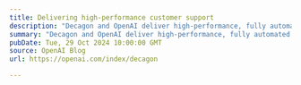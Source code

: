```yaml
---
title: Delivering high-performance customer support
description: "Decagon and OpenAI deliver high-performance, fully automated customer support at scale"
summary: "Decagon and OpenAI deliver high-performance, fully automated customer support at scale"
pubDate: Tue, 29 Oct 2024 10:00:00 GMT
source: OpenAI Blog
url: https://openai.com/index/decagon

---
```


